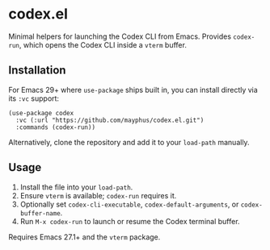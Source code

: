 # codex.el

Minimal helpers for launching the Codex CLI from Emacs. Provides `codex-run`,
which opens the Codex CLI inside a `vterm` buffer.

## Installation

For Emacs 29+ where `use-package` ships built in, you can install directly via
its `:vc` support:

```elisp
(use-package codex
  :vc (:url "https://github.com/mayphus/codex.el.git")
  :commands (codex-run))
```

Alternatively, clone the repository and add it to your `load-path` manually.

## Usage

1. Install the file into your `load-path`.
2. Ensure `vterm` is available; `codex-run` requires it.
3. Optionally set `codex-cli-executable`, `codex-default-arguments`, or
   `codex-buffer-name`.
4. Run `M-x codex-run` to launch or resume the Codex terminal buffer.

Requires Emacs 27.1+ and the `vterm` package.
